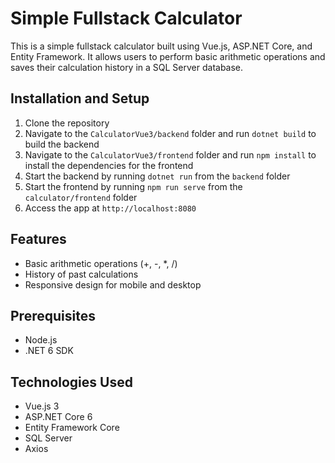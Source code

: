 # Simple Fullstack Calculator

This is a simple fullstack calculator built using Vue.js, ASP.NET Core, and Entity Framework. It allows users to perform basic arithmetic operations and saves their calculation history in a SQL Server database.

## Installation and Setup

1. Clone the repository
2. Navigate to the `CalculatorVue3/backend` folder and run `dotnet build` to build the backend
3. Navigate to the `CalculatorVue3/frontend` folder and run `npm install` to install the dependencies for the frontend
4. Start the backend by running `dotnet run` from the `backend` folder
5. Start the frontend by running `npm run serve` from the `calculator/frontend` folder
6. Access the app at `http://localhost:8080`

## Features

- Basic arithmetic operations (+, -, *, /)
- History of past calculations
- Responsive design for mobile and desktop

## Prerequisites
- Node.js
- .NET 6 SDK

## Technologies Used

- Vue.js 3
- ASP.NET Core 6
- Entity Framework Core
- SQL Server
- Axios
